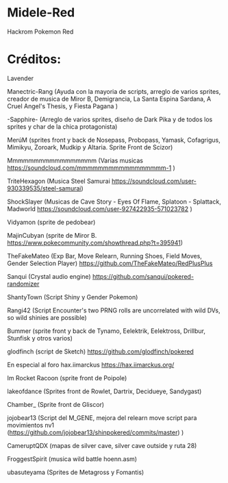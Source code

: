 # Midele-Red
 Hackrom Pokemon Red

# Créditos:
Lavender

Manectric-Rang (Ayuda con la mayoria de scripts, arreglo de varios sprites, creador de musica de Miror B, Demigrancia, La Santa Espina Sardana, A Cruel Angel's Thesis, y Fiesta Pagana )

-Sapphire- (Arreglo de varios sprites, diseño de Dark Pika y de todos los sprites y char de la chica protagonista)

MerúM (sprites front y back de Nosepass, Probopass, Yamask, Cofagrigus, Mimikyu, Zoroark, Mudkip y Altaria. Sprite Front de Scizor)

Mmmmmmmmmmmmmmmmm (Varias musicas https://soundcloud.com/mmmmmmmmmmmmmmmmm-1 )

TriteHexagon (Musica Steel Samurai https://soundcloud.com/user-930339535/steel-samurai)

ShockSlayer (Musicas de Cave Story - Eyes Of Flame, Splatoon - Splattack, Madworld https://soundcloud.com/user-927422935-571023782 )

Vidyamon (sprite de pedobear)

MajinCubyan (sprite de Miror B. https://www.pokecommunity.com/showthread.php?t=395941)

TheFakeMateo  (Exp Bar, Move Relearn, Running Shoes, Field Moves, Gender Selection Player) https://github.com/TheFakeMateo/RedPlusPlus

Sanqui (Crystal audio engine) https://github.com/sanqui/pokered-randomizer

ShantyTown (Script Shiny y Gender Pokemon) 

Rangi42 (Script  Encounter's two PRNG rolls are uncorrelated with wild DVs, so wild shinies are possible)

Bummer (sprite front y back de Tynamo, Eelektrik, Eelektross, Drillbur, Stunfisk y otros varios)

glodfinch (script de Sketch) https://github.com/glodfinch/pokered

En especial al foro hax.iimarckus https://hax.iimarckus.org/

Im Rocket Racoon (sprite front de Poipole)

lakeofdance (Sprites front de Rowlet, Dartrix, Decidueye, Sandygast)

Chamber_ (Sprite front de Gliscor)

jojobear13 (Script del M_GENE, mejora del relearn move script para movimientos nv1 (https://github.com/jojobear13/shinpokered/commits/master) )

CameruptQDX (mapas de silver cave, silver cave outside y ruta 28)

FroggestSpirit (musica wild battle hoenn.asm)

ubasuteyama (Sprites de Metagross y Fomantis)